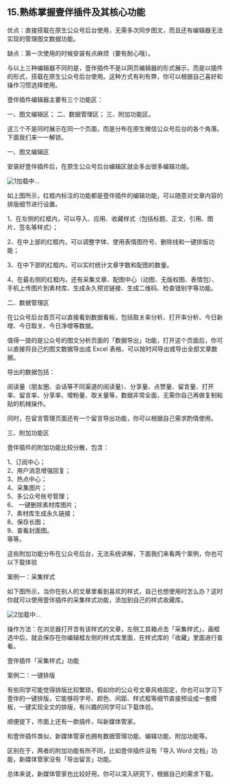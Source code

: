 ## 15.熟练掌握壹伴插件及其核心功能
优点：直接搭载在原生公众号后台使用，无需多次同步图文，而且还有编辑器无法实现的管理图文数据功能。


缺点：第一次使用的时候安装有点麻烦（要有耐心哦）。


与以上三种编辑器不同的是，壹伴插件不是以网页编辑器的形式展示，而是以插件的形式，搭载在原生公众号后台使用。这种方式有利有弊，你可以根据自己喜好和操作习惯选择使用。


壹伴插件编辑器主要有三个功能区：


一、图文编辑区；
二、数据管理区；
三、附加功能区。


这三个不是同时展示在同一个页面，而是分布在原生微信公众号后台的各个角落。下面我们来一一解锁。


一、图文编辑区


安装好壹伴插件后，在原生公众号后台编辑区就会多出很多编辑功能。


![1]()加载中...


如上图所示，红框内标注的功能都是壹伴插件的编辑功能，可以随意对文章内容的排版细节进行设置。


1、在左侧的红框内，可以导入、应用、收藏样式（包括标题、正文、引用、图片、签名等样式）；


2、在中上部的红框内，可以调整字体、使用表情图符号、删除线和一键排版功能；


3、在中下部的红框内，可以实时统计文章字数和配图的数量。


4、在最右侧的红框内，还有采集文章、配图中心（动图、无版权图、表情包）、手机上传图片到素材库、生成永久预览链接、生成二维码、检查错别字等功能。


二、数据管理区


在公众号后台首页可以直接看到数据看板，包括取关率分析、打开率分析、今日新增、今日取关、今日净增等数据。


值得一提的是公众号的图文分析页面的「数据导出」功能，打开这个页面后，你可以直接将自己的图文数据导出成 Excel 表格，可以按时间导出或导出全部文章数据。


导出的数据包括：


阅读量（朋友圈、会话等不同渠道的阅读量）、分享量、点赞量、留言量、打开率、留言率、分享率、增粉量、取关量等，数据非常全面，无需你自己再做复制粘贴的机械操作。


同时，在留言管理页面还有一个留言导出功能，你可以根据自己需求酌情使用。


三、附加功能区


壹伴插件的附加功能比较分散，包含：


1、订阅中心；  
2、用户消息增强回复；  
3、热点中心；  
4、采集图片；  
5、多公众号账号管理；  
6、 一键删除素材库图片；  
7、素材库生成永久链接；  
8、保存长图；  
9、查看封面图。  
 等等。 


这些附加功能分布在公众号后台，无法系统讲解，下面我们来看两个案例，你也可以下载体验


案例一：采集样式


如下图所示，当你在别人的文章里看到喜欢的样式，自己也想使用时怎么办？这时你就可以使用壹伴插件的采集样式功能，添加到自己的样式收藏库。


![2]()加载中...


操作方法：在浏览器打开含有该样式的文章，左侧工具箱点击「采集样式」，画框选中后，就会保存在你编辑框左侧的样式库里面，在样式库的「收藏」里面进行查看。


 壹伴插件「采集样式」功能


案例二：一键排版


有些同学可能觉得排版比较繁琐，假如你的公众号文章风格固定，你也可以学习下壹伴的一键排版，它能够将字号、颜色、间距、样式框等细节直接预设成一套模板，一键实现全文的排版，有兴趣的同学可以下载体验。


顺便提下，市面上还有一款插件，叫新媒体管家。


和壹伴插件类似，新媒体管家也拥有数据管理功能、编辑功能、附加功能等。


区别在于，两者的附加功能有所不同，比如壹伴插件没有「导入 Word 文档」功能，新媒体管家没有「导出留言」功能。


总体来说，新媒体管家也比较好用，你可以深入研究下，根据自己的需求下载。

